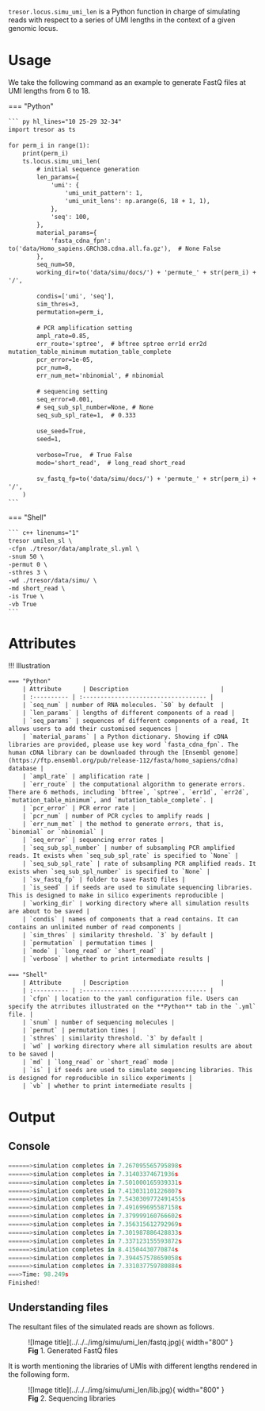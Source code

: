 
`tresor.locus.simu_umi_len` is a Python function in charge of simulating reads with respect to a series of UMI lengths in the context of a given genomic locus.

# Usage

We take the following command as an example to generate FastQ files at UMI lengths from 6 to 18.

=== "Python"

    ``` py hl_lines="10 25-29 32-34"
    import tresor as ts

    for perm_i in range(1):
        print(perm_i)
        ts.locus.simu_umi_len(
            # initial sequence generation
            len_params={
                'umi': {
                    'umi_unit_pattern': 1,
                    'umi_unit_lens': np.arange(6, 18 + 1, 1),
                },
                'seq': 100,
            },
            material_params={
                'fasta_cdna_fpn': to('data/Homo_sapiens.GRCh38.cdna.all.fa.gz'),  # None False
            },
            seq_num=50,
            working_dir=to('data/simu/docs/') + 'permute_' + str(perm_i) + '/',

            condis=['umi', 'seq'],
            sim_thres=3,
            permutation=perm_i,

            # PCR amplification setting
            ampl_rate=0.85,
            err_route='sptree',  # bftree sptree err1d err2d mutation_table_minimum mutation_table_complete
            pcr_error=1e-05,
            pcr_num=8,
            err_num_met='nbinomial', # nbinomial

            # sequencing setting
            seq_error=0.001,
            # seq_sub_spl_number=None, # None
            seq_sub_spl_rate=1,  # 0.333

            use_seed=True,
            seed=1,

            verbose=True,  # True False
            mode='short_read',  # long_read short_read

            sv_fastq_fp=to('data/simu/docs/') + 'permute_' + str(perm_i) + '/',
        )
    ```

=== "Shell"

    ``` c++ linenums="1"
    tresor umilen_sl \
    -cfpn ./tresor/data/amplrate_sl.yml \
    -snum 50 \
    -permut 0 \
    -sthres 3 \
    -wd ./tresor/data/simu/ \
    -md short_read \
    -is True \
    -vb True
    ```


# Attributes
!!! Illustration

    === "Python"
        | Attribute      | Description                          |
        | :---------- | :----------------------------------- |
        | `seq_num` | number of RNA molecules. `50` by default  |
        | `len_params` | lengths of different components of a read |
        | `seq_params` | sequences of different components of a read, It allows users to add their customised sequences |
        | `material_params` | a Python dictionary. Showing if cDNA libraries are provided, please use key word `fasta_cdna_fpn`. The human cDNA library can be downloaded through the [Ensembl genome](https://ftp.ensembl.org/pub/release-112/fasta/homo_sapiens/cdna) database |
        | `ampl_rate` | amplification rate |
        | `err_route` | the computational algorithm to generate errors. There are 6 methods, including `bftree`, `sptree`, `err1d`, `err2d`, `mutation_table_minimum`, and `mutation_table_complete`. |
        | `pcr_error` | PCR error rate |
        | `pcr_num` | number of PCR cycles to amplify reads |
        | `err_num_met` | the method to generate errors, that is, `binomial` or `nbinomial` |
        | `seq_error` | sequencing error rates |
        | `seq_sub_spl_number` | number of subsampling PCR amplified reads. It exists when `seq_sub_spl_rate` is specified to `None` |
        | `seq_sub_spl_rate` | rate of subsampling PCR amplified reads. It exists when `seq_sub_spl_number` is specified to `None` |
        | `sv_fastq_fp` | folder to save FastQ files |
        | `is_seed` | if seeds are used to simulate sequencing libraries. This is designed to make in silico experiments reproducible |
        | `working_dir` | working directory where all simulation results are about to be saved |
        | `condis` | names of components that a read contains. It can contains an unlimited number of read components |
        | `sim_thres` | similarity threshold. `3` by default |
        | `permutation` | permutation times |
        | `mode` | `long_read` or `short_read` |
        | `verbose` | whether to print intermediate results |
        
    === "Shell"
        | Attribute      | Description                          |
        | :---------- | :----------------------------------- |
        | `cfpn` | location to the yaml configuration file. Users can specify the atrributes illustrated on the **Python** tab in the `.yml` file. |
        | `snum` | number of sequencing molecules |
        | `permut` | permutation times |
        | `sthres` | similarity threshold. `3` by default |
        | `wd` | working directory where all simulation results are about to be saved |
        | `md` | `long_read` or `short_read` mode |
        | `is` | if seeds are used to simulate sequencing libraries. This is designed for reproducible in silico experiments |
        | `vb` | whether to print intermediate results |


# Output
## Console
``` py
======>simulation completes in 7.267095565795898s
======>simulation completes in 7.31403374671936s
======>simulation completes in 7.501000165939331s
======>simulation completes in 7.413031101226807s
======>simulation completes in 7.5430309772491455s
======>simulation completes in 7.491699695587158s
======>simulation completes in 7.379999160766602s
======>simulation completes in 7.356315612792969s
======>simulation completes in 7.301987886428833s
======>simulation completes in 7.337123155593872s
======>simulation completes in 8.41504430770874s
======>simulation completes in 7.394457578659058s
======>simulation completes in 7.331037759780884s
===>Time: 98.249s
Finished!
```

## Understanding files
The resultant files of the simulated reads are shown as follows.

<figure markdown="span">
  ![Image title](../../../img/simu/umi_len/fastq.jpg){ width="800" }
  <figcaption><strong>Fig</strong> 1. Generated FastQ files</figcaption>
</figure>

It is worth mentioning the libraries of UMIs with different lengths rendered in the following form.
<figure markdown="span">
  ![Image title](../../../img/simu/umi_len/lib.jpg){ width="800" }
  <figcaption><strong>Fig</strong> 2. Sequencing libraries</figcaption>
</figure>